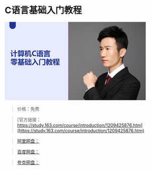 # C语言基础入门教程

![img](../../../assets/study163/free/3984398dfc744646b5b37e97bb0e0a68.png)

> 价格：免费

> [官方链接：https://study.163.com/course/introduction/1209425876.htm](https://study.163.com/course/introduction/1209425876.htm)

> [阿里网盘：]()

> [百度网盘：]()

> [夸克网盘：]()
